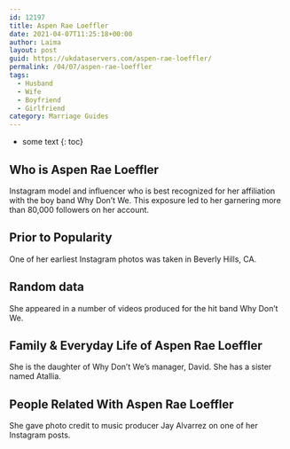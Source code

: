 ```yaml
---
id: 12197
title: Aspen Rae Loeffler
date: 2021-04-07T11:25:18+00:00
author: Laima
layout: post
guid: https://ukdataservers.com/aspen-rae-loeffler/
permalink: /04/07/aspen-rae-loeffler
tags:
  - Husband
  - Wife
  - Boyfriend
  - Girlfriend
category: Marriage Guides
---
```


* some text
{: toc}


## Who is Aspen Rae Loeffler
                  
                  
                  
Instagram model and influencer who is best recognized for her affiliation with the boy band Why Don&#8217;t We. This exposure led to her garnering more than 80,000 followers on her account.  
                  
              
            
              
            
                
                
                
## Prior to Popularity
                  
                  
                  
One of her earliest Instagram photos was taken in Beverly Hills, CA. 
                  
              
            
              
            
                
                
                
## Random data
                  
                  
                  
She appeared in a number of videos produced for the hit band Why Don&#8217;t We.
                  
              
            
              
            
                
                
                
## Family & Everyday Life of Aspen Rae Loeffler
                  
                  
                  
She is the daughter of Why Don&#8217;t We&#8217;s manager, David. She has a sister named Atallia.
                  
              
            
              
            
                
                
                
## People Related With Aspen Rae Loeffler
                  
                  
                  
She gave photo credit to music producer Jay Alvarrez on one of her Instagram posts.  
                  
              
            
              
            
                
              
            
              
              
            
            
              
            
          
          
          